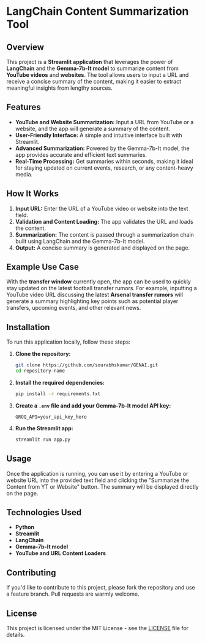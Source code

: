 
# LangChain Content Summarization Tool

## Overview

This project is a **Streamlit application** that leverages the power of **LangChain** and the **Gemma-7b-It model** to summarize content from **YouTube videos** and **websites**. The tool allows users to input a URL and receive a concise summary of the content, making it easier to extract meaningful insights from lengthy sources.

## Features

- **YouTube and Website Summarization:** Input a URL from YouTube or a website, and the app will generate a summary of the content.
- **User-Friendly Interface:** A simple and intuitive interface built with Streamlit.
- **Advanced Summarization:** Powered by the Gemma-7b-It model, the app provides accurate and efficient text summaries.
- **Real-Time Processing:** Get summaries within seconds, making it ideal for staying updated on current events, research, or any content-heavy media.

## How It Works

1. **Input URL:** Enter the URL of a YouTube video or website into the text field.
2. **Validation and Content Loading:** The app validates the URL and loads the content.
3. **Summarization:** The content is passed through a summarization chain built using LangChain and the Gemma-7b-It model.
4. **Output:** A concise summary is generated and displayed on the page.

## Example Use Case

With the **transfer window** currently open, the app can be used to quickly stay updated on the latest football transfer rumors. For example, inputting a YouTube video URL discussing the latest **Arsenal transfer rumors** will generate a summary highlighting key points such as potential player transfers, upcoming events, and other relevant news.

## Installation

To run this application locally, follow these steps:

1. **Clone the repository:**
   ```bash
   git clone https://github.com/sourabhskumar/GENAI.git
   cd repository-name
   ```

2. **Install the required dependencies:**
   ```bash
   pip install -r requirements.txt
   ```

3. **Create a `.env` file and add your Gemma-7b-It model API key:**
   ```
   GROQ_API=your_api_key_here
   ```

4. **Run the Streamlit app:**
   ```bash
   streamlit run app.py
   ```

## Usage

Once the application is running, you can use it by entering a YouTube or website URL into the provided text field and clicking the "Summarize the Content from YT or Website" button. The summary will be displayed directly on the page.

## Technologies Used

- **Python**
- **Streamlit**
- **LangChain**
- **Gemma-7b-It model**
- **YouTube and URL Content Loaders**

## Contributing

If you'd like to contribute to this project, please fork the repository and use a feature branch. Pull requests are warmly welcome.

## License

This project is licensed under the MIT License - see the [LICENSE](LICENSE) file for details.

